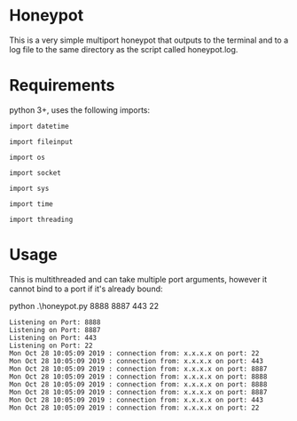 # Honeypot

This is a very simple multiport honeypot that outputs to the terminal and to a log file to the same directory as the script called honeypot.log.

# Requirements

python 3+, uses the following imports:

    import datetime
    
    import fileinput
    
    import os
    
    import socket
    
    import sys
    
    import time
    
    import threading


# Usage

This is multithreaded and can take multiple port arguments, however it cannot bind to a port if it's already bound:

python .\honeypot.py 8888 8887 443 22

    Listening on Port: 8888
    Listening on Port: 8887
    Listening on Port: 443
    Listening on Port: 22
    Mon Oct 28 10:05:09 2019 : connection from: x.x.x.x on port: 22
    Mon Oct 28 10:05:09 2019 : connection from: x.x.x.x on port: 443
    Mon Oct 28 10:05:09 2019 : connection from: x.x.x.x on port: 8887
    Mon Oct 28 10:05:09 2019 : connection from: x.x.x.x on port: 8888
    Mon Oct 28 10:05:09 2019 : connection from: x.x.x.x on port: 8888
    Mon Oct 28 10:05:09 2019 : connection from: x.x.x.x on port: 8887
    Mon Oct 28 10:05:09 2019 : connection from: x.x.x.x on port: 443
    Mon Oct 28 10:05:09 2019 : connection from: x.x.x.x on port: 22

